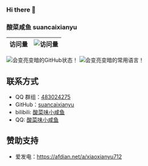### Hi there 👋

### 酸菜咸鱼 suancaixianyu
<!--
**suancaixianyu/suancaixianyu** is a ✨ _special_ ✨ repository because its `README.md` (this file) appears on your GitHub profile.

Here are some ideas to get you started:

- 🔭 I’m currently working on ...
- 🌱 I’m currently learning ...
- 👯 I’m looking to collaborate on ...
- 🤔 I’m looking for help with ...
- 💬 Ask me about ...
- 📫 How to reach me: ...
- 😄 Pronouns: ...
- ⚡ Fun fact: ...
-->
|访问量|![访问量](https://profile-counter.glitch.me/suancaixianyu/count.svg)|
|-|-|

<div>
  <picture>
    <source media="(prefers-color-scheme: dark)" srcset="https://github-readme-stats.vercel.app/api?username=suancaixianyu&show_icons=true&locale=cn&theme=github_dark">
    <source media="(prefers-color-scheme: light)" srcset="https://github-readme-stats.vercel.app/api?username=suancaixianyu&show_icons=true&locale=cn">
    <img alt="会变亮变暗的GitHub状态！" src="https://github-readme-stats.vercel.app/api?username=suancaixianyu&show_icons=true&locale=cn">
  </picture>
  <picture>
    <source media="(prefers-color-scheme: dark)" srcset="https://github-readme-stats.vercel.app/api/top-langs?username=suancaixianyu&locale=cn&theme=github_dark">
    <source media="(prefers-color-scheme: light)" srcset="https://github-readme-stats.vercel.app/api/top-langs?username=suancaixianyu&locale=cn">
    <img alt="会变亮变暗的常用语言！" src="https://github-readme-stats.vercel.app/api/top-langs?username=suancaixianyu&locale=cn">
  </picture>
</div>

## 联系方式
- QQ 群组：[483024275](http://qm.qq.com/cgi-bin/qm/qr?_wv=1027&k=VTH5TPkYKVe1D1cQloLci28AsGibBtij&authKey=Hz20fSbMqTl1UE2SGmGs0ojn3QRX8Xx2ok7oN71AnxXnaxRojQzMr5oQc8%2FK4ndD&noverify=0&group_code=483024275)
- GitHub：[suancaixianyu](https://github.com/suancaixianyu)
- bilibili: [酸菜味小咸鱼](https://space.bilibili.com/317339711)
- QQ: [酸菜味小咸鱼](https://qm.qq.com/q/HUrQnibuSc)

## 赞助支持
- 爱发电：<https://afdian.net/a/xiaoxianyu712>

